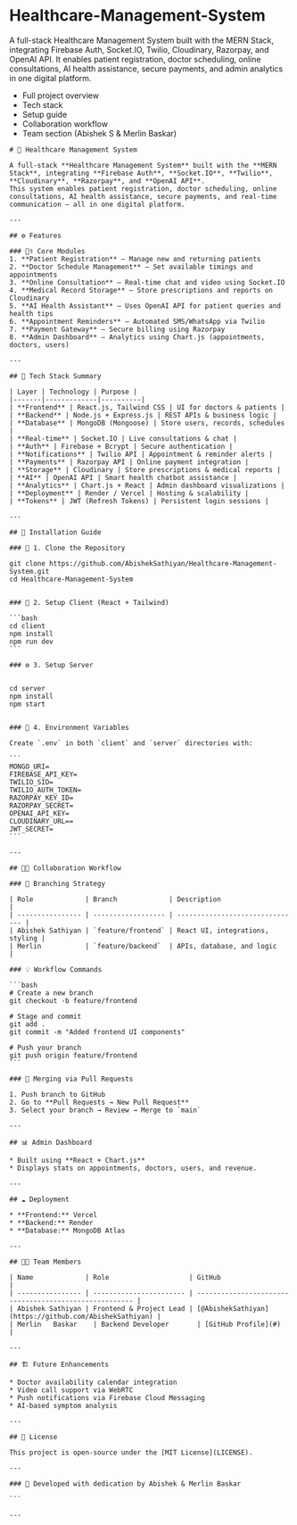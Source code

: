 # Healthcare-Management-System

A full-stack Healthcare Management System built with the MERN Stack, integrating Firebase Auth, Socket.IO, Twilio, Cloudinary, Razorpay, and OpenAI API. It enables patient registration, doctor scheduling, online consultations, AI health assistance, secure payments, and admin analytics in one digital platform.



* Full project overview
* Tech stack
* Setup guide
* Collaboration workflow
* Team section (Abishek S & Merlin Baskar) 


````
# 🏥 Healthcare Management System  

A full-stack **Healthcare Management System** built with the **MERN Stack**, integrating **Firebase Auth**, **Socket.IO**, **Twilio**, **Cloudinary**, **Razorpay**, and **OpenAI API**.  
This system enables patient registration, doctor scheduling, online consultations, AI health assistance, secure payments, and real-time communication — all in one digital platform.

---

## ⚙️ Features

### 👨‍⚕️ Core Modules
1. **Patient Registration** – Manage new and returning patients  
2. **Doctor Schedule Management** – Set available timings and appointments  
3. **Online Consultation** – Real-time chat and video using Socket.IO  
4. **Medical Record Storage** – Store prescriptions and reports on Cloudinary  
5. **AI Health Assistant** – Uses OpenAI API for patient queries and health tips  
6. **Appointment Reminders** – Automated SMS/WhatsApp via Twilio  
7. **Payment Gateway** – Secure billing using Razorpay  
8. **Admin Dashboard** – Analytics using Chart.js (appointments, doctors, users)

---

## 🧠 Tech Stack Summary

| Layer | Technology | Purpose |
|-------|-------------|----------|
| **Frontend** | React.js, Tailwind CSS | UI for doctors & patients |
| **Backend** | Node.js + Express.js | REST APIs & business logic |
| **Database** | MongoDB (Mongoose) | Store users, records, schedules |
| **Real-time** | Socket.IO | Live consultations & chat |
| **Auth** | Firebase + Bcrypt | Secure authentication |
| **Notifications** | Twilio API | Appointment & reminder alerts |
| **Payments** | Razorpay API | Online payment integration |
| **Storage** | Cloudinary | Store prescriptions & medical reports |
| **AI** | OpenAI API | Smart health chatbot assistance |
| **Analytics** | Chart.js + React | Admin dashboard visualizations |
| **Deployment** | Render / Vercel | Hosting & scalability |
| **Tokens** | JWT (Refresh Tokens) | Persistent login sessions |

---

## 🚀 Installation Guide

### 🧩 1. Clone the Repository

git clone https://github.com/AbishekSathiyan/Healthcare-Management-System.git
cd Healthcare-Management-System


### 🎨 2. Setup Client (React + Tailwind)

```bash
cd client
npm install
npm run dev
```

### ⚙️ 3. Setup Server


cd server
npm install
npm start


### 🔑 4. Environment Variables

Create `.env` in both `client` and `server` directories with:

```
MONGO_URI=
FIREBASE_API_KEY=
TWILIO_SID=
TWILIO_AUTH_TOKEN=
RAZORPAY_KEY_ID=
RAZORPAY_SECRET=
OPENAI_API_KEY=
CLOUDINARY_URL==
JWT_SECRET=
```

---

## 🧑‍💻 Collaboration Workflow

### 🔀 Branching Strategy

| Role             | Branch             | Description                     |
| ---------------- | ------------------ | ------------------------------- |
| Abishek Sathiyan | `feature/frontend` | React UI, integrations, styling |
| Merlin           | `feature/backend`  | APIs, database, and logic       |

### 💡 Workflow Commands

```bash
# Create a new branch
git checkout -b feature/frontend

# Stage and commit
git add .
git commit -m "Added frontend UI components"

# Push your branch
git push origin feature/frontend
```

### 🧩 Merging via Pull Requests

1. Push branch to GitHub
2. Go to **Pull Requests → New Pull Request**
3. Select your branch → Review → Merge to `main`

---

## 📊 Admin Dashboard

* Built using **React + Chart.js**
* Displays stats on appointments, doctors, users, and revenue.

---

## ☁️ Deployment

* **Frontend:** Vercel
* **Backend:** Render
* **Database:** MongoDB Atlas

---

## 👨‍💻 Team Members

| Name             | Role                    | GitHub                                                 |
| ---------------- | ----------------------- | ------------------------------------------------------ |
| Abishek Sathiyan | Frontend & Project Lead | [@AbishekSathiyan](https://github.com/AbishekSathiyan) |
| Merlin   Baskar    | Backend Developer       | [GitHub Profile](#)                                    |

---

## 🏗️ Future Enhancements

* Doctor availability calendar integration
* Video call support via WebRTC
* Push notifications via Firebase Cloud Messaging
* AI-based symptom analysis

---

## 🧾 License

This project is open-source under the [MIT License](LICENSE).

---

### 🌟 Developed with dedication by Abishek & Merlin Baskar

```

---

